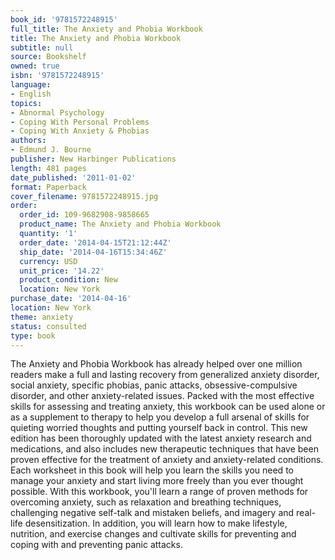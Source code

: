 ```yaml
---
book_id: '9781572248915'
full_title: The Anxiety and Phobia Workbook
title: The Anxiety and Phobia Workbook
subtitle: null
source: Bookshelf
owned: true
isbn: '9781572248915'
language:
- English
topics:
- Abnormal Psychology
- Coping With Personal Problems
- Coping With Anxiety & Phobias
authors:
- Edmund J. Bourne
publisher: New Harbinger Publications
length: 481 pages
date_published: '2011-01-02'
format: Paperback
cover_filename: 9781572248915.jpg
order:
  order_id: 109-9682908-9858665
  product_name: The Anxiety and Phobia Workbook
  quantity: '1'
  order_date: '2014-04-15T21:12:44Z'
  ship_date: '2014-04-16T15:34:46Z'
  currency: USD
  unit_price: '14.22'
  product_condition: New
  location: New York
purchase_date: '2014-04-16'
location: New York
theme: anxiety
status: consulted
type: book
---
```

The Anxiety and Phobia Workbook has already helped over one million readers make a full and lasting recovery from generalized anxiety disorder, social anxiety, specific phobias, panic attacks, obsessive-compulsive disorder, and other anxiety-related issues. Packed with the most effective skills for assessing and treating anxiety, this workbook can be used alone or as a supplement to therapy to help you develop a full arsenal of skills for quieting worried thoughts and putting yourself back in control.
This new edition has been thoroughly updated with the latest anxiety research and medications, and also includes new therapeutic techniques that have been proven effective for the treatment of anxiety and anxiety-related conditions. Each worksheet in this book will help you learn the skills you need to manage your anxiety and start living more freely than you ever thought possible.
With this workbook, you'll learn a range of proven methods for overcoming anxiety, such as relaxation and breathing techniques, challenging negative self-talk and mistaken beliefs, and imagery and real-life desensitization. In addition, you will learn how to make lifestyle, nutrition, and exercise changes and cultivate skills for preventing and coping with and preventing panic attacks.
